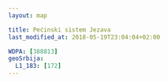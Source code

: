 ```yaml
---
layout: map

title: Pećinski sistem Jezava
last_modified_at: 2018-05-19T23:04:04+02:00

WDPA: [388813]
geoSrbija:
  L1_183: [172]
---
```

